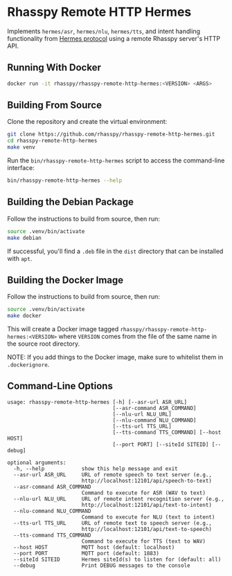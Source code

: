 # Rhasspy Remote HTTP Hermes

Implements `hermes/asr`, `hermes/nlu`, `hermes/tts`, and intent handling functionality from [Hermes protocol](https://docs.snips.ai/reference/hermes) using a remote Rhasspy server's HTTP API.

## Running With Docker

```bash
docker run -it rhasspy/rhasspy-remote-http-hermes:<VERSION> <ARGS>
```

## Building From Source

Clone the repository and create the virtual environment:

```bash
git clone https://github.com/rhasspy/rhasspy-remote-http-hermes.git
cd rhasspy-remote-http-hermes
make venv
```

Run the `bin/rhasspy-remote-http-hermes` script to access the command-line interface:

```bash
bin/rhasspy-remote-http-hermes --help
```

## Building the Debian Package

Follow the instructions to build from source, then run:

```bash
source .venv/bin/activate
make debian
```

If successful, you'll find a `.deb` file in the `dist` directory that can be installed with `apt`.

## Building the Docker Image

Follow the instructions to build from source, then run:

```bash
source .venv/bin/activate
make docker
```

This will create a Docker image tagged `rhasspy/rhasspy-remote-http-hermes:<VERSION>` where `VERSION` comes from the file of the same name in the source root directory.

NOTE: If you add things to the Docker image, make sure to whitelist them in `.dockerignore`.

## Command-Line Options

```
usage: rhasspy-remote-http-hermes [-h] [--asr-url ASR_URL]
                                  [--asr-command ASR_COMMAND]
                                  [--nlu-url NLU_URL]
                                  [--nlu-command NLU_COMMAND]
                                  [--tts-url TTS_URL]
                                  [--tts-command TTS_COMMAND] [--host HOST]
                                  [--port PORT] [--siteId SITEID] [--debug]

optional arguments:
  -h, --help            show this help message and exit
  --asr-url ASR_URL     URL of remote speech to text server (e.g.,
                        http://localhost:12101/api/speech-to-text)
  --asr-command ASR_COMMAND
                        Command to execute for ASR (WAV to text)
  --nlu-url NLU_URL     URL of remote intent recognition server (e.g.,
                        http://localhost:12101/api/text-to-intent)
  --nlu-command NLU_COMMAND
                        Command to execute for NLU (text to intent)
  --tts-url TTS_URL     URL of remote text to speech server (e.g.,
                        http://localhost:12101/api/text-to-speech)
  --tts-command TTS_COMMAND
                        Command to execute for TTS (text to WAV)
  --host HOST           MQTT host (default: localhost)
  --port PORT           MQTT port (default: 1883)
  --siteId SITEID       Hermes siteId(s) to listen for (default: all)
  --debug               Print DEBUG messages to the console
```
